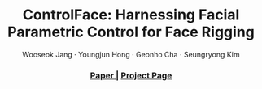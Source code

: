 <p align="center">
  <h1 align="center">ControlFace: Harnessing Facial Parametric Control for Face Rigging</h1>
  <p align="center">
     <a>Wooseok Jang</a>
    ·
     <a>Youngjun Hong</a>
    ·
    <a>Geonho Cha</a>
    ·
    <a>Seungryong Kim</a>
  </p>
  <h3 align="center"><a href="https://arxiv.org/abs/2412.01160">Paper </a> | <a href="https://cvlab-kaist.github.io/ControlFace">Project Page </a> </h3>
  <div align="center"></div>
</p>

